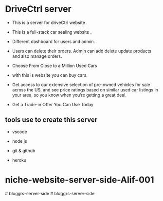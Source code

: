 ﻿# DriveCtrl server

- This is a server for driveCtrl website .

- This is a full-stack car sealing website .

- Different dashboard for users and admin.

- Users can delete their orders. Admin can add
delete update products and also manage orders.

- Choose From Close to a Million Used Cars

- with this is website you can buy cars.

- Get access to our extensive selection of pre-owned vehicles for sale across the US, and see price ratings based on similar used car listings in your area, so you know when you’re getting a great deal.

- Get a Trade-in Offer You Can Use Today

## tools use to create this server

- vscode

- node js

- git & github

- heroku
# niche-website-server-side-Alif-001
#   b l o g g r s - s e r v e r - s i d e  
 #   b l o g g r s - s e r v e r - s i d e  
 